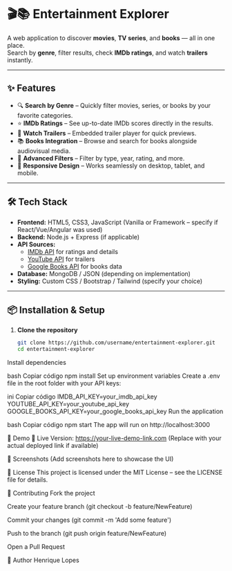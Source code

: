 # 🎬📚 Entertainment Explorer

A web application to discover **movies**, **TV series**, and **books** — all in one place.  
Search by **genre**, filter results, check **IMDb ratings**, and watch **trailers** instantly.

---

## ✨ Features

- 🔍 **Search by Genre** – Quickly filter movies, series, or books by your favorite categories.
- ⭐ **IMDb Ratings** – See up-to-date IMDb scores directly in the results.
- 🎥 **Watch Trailers** – Embedded trailer player for quick previews.
- 📚 **Books Integration** – Browse and search for books alongside audiovisual media.
- 🎯 **Advanced Filters** – Filter by type, year, rating, and more.
- 📱 **Responsive Design** – Works seamlessly on desktop, tablet, and mobile.

---

## 🛠️ Tech Stack

- **Frontend:** HTML5, CSS3, JavaScript (Vanilla or Framework – specify if React/Vue/Angular was used)
- **Backend:** Node.js + Express (if applicable)
- **API Sources:**
  - [IMDb API](https://imdb-api.com/) for ratings and details
  - [YouTube API](https://developers.google.com/youtube) for trailers
  - [Google Books API](https://developers.google.com/books) for books data
- **Database:** MongoDB / JSON (depending on implementation)
- **Styling:** Custom CSS / Bootstrap / Tailwind (specify your choice)

---

## 📦 Installation & Setup

1. **Clone the repository**
   ```bash
   git clone https://github.com/username/entertainment-explorer.git
   cd entertainment-explorer
Install dependencies

bash
Copiar código
npm install
Set up environment variables
Create a .env file in the root folder with your API keys:

ini
Copiar código
IMDB_API_KEY=your_imdb_api_key
YOUTUBE_API_KEY=your_youtube_api_key
GOOGLE_BOOKS_API_KEY=your_google_books_api_key
Run the application

bash
Copiar código
npm start
The app will run on http://localhost:3000

🚀 Demo
🔗 Live Version: https://your-live-demo-link.com
(Replace with your actual deployed link if available)

📸 Screenshots
(Add screenshots here to showcase the UI)

📜 License
This project is licensed under the MIT License – see the LICENSE file for details.

🤝 Contributing
Fork the project

Create your feature branch (git checkout -b feature/NewFeature)

Commit your changes (git commit -m 'Add some feature')

Push to the branch (git push origin feature/NewFeature)

Open a Pull Request

👤 Author
Henrique Lopes
